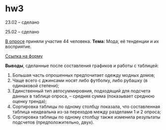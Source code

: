 # hw3
23.02 – сделано

25.02 – сделано

[В опросе](https://docs.google.com/spreadsheets/d/1f1NUcUSakhIg3jh3SDMikl-Z1X9UbLUmrZMCbt7PYzg/edit?usp=sharing) приняли участие 44 человека. **Тема:** Мода, её тенденции и их восприятие. 

[Ссылка на форму](https://docs.google.com/forms/d/1mSDkzAkb6dMW89fdJ-5AMbZ-E4iMAMIs5OxbuzSVxEo/)

**Выводы**, сделанные после составления графиков и работы с таблицей:
1. Большая часть опрошенных предпочитает одежду модных домов; 
2. Чаще всего с джинсами носят либо футболку, либо рубашку (в одинаковой степени);
3. Единственный тип автосуммировния, подходящий для подсчета данных в таблице опроса, – средняя сумма (показывает среднюю оценку тренда);
4. Сортировка таблицы по одному столбцу показала, что составленная таблица неидеальна из-за переходов между разделами 1 и 2 опроса;
5. Сортировка таблицы по одному столбцу также изменила результаты подсчетов (предположительно, двух).
